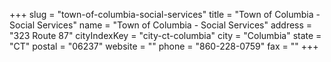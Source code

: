 +++
slug = "town-of-columbia-social-services"
title = "Town of Columbia - Social Services"
name = "Town of Columbia - Social Services"
address = "323 Route 87"
cityIndexKey = "city-ct-columbia"
city = "Columbia"
state = "CT"
postal = "06237"
website = ""
phone = "860-228-0759"
fax = ""
+++
